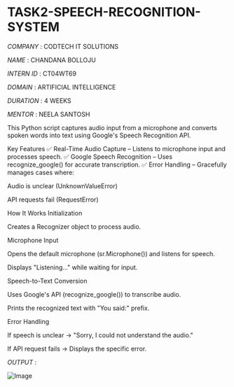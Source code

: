 # TASK2-SPEECH-RECOGNITION-SYSTEM

*COMPANY*  : CODTECH IT SOLUTIONS

*NAME*   : CHANDANA BOLLOJU

*INTERN ID*  : CT04WT69

*DOMAIN*  : ARTIFICIAL INTELLIGENCE

*DURATION*  : 4 WEEKS

*MENTOR*  : NEELA SANTOSH

This Python script captures audio input from a microphone and converts spoken words into text using Google's Speech Recognition API.

Key Features
✅ Real-Time Audio Capture – Listens to microphone input and processes speech.
✅ Google Speech Recognition – Uses recognize_google() for accurate transcription.
✅ Error Handling – Gracefully manages cases where:

Audio is unclear (UnknownValueError)

API requests fail (RequestError)

How It Works
Initialization

Creates a Recognizer object to process audio.

Microphone Input

Opens the default microphone (sr.Microphone()) and listens for speech.

Displays "Listening..." while waiting for input.

Speech-to-Text Conversion

Uses Google's API (recognize_google()) to transcribe audio.

Prints the recognized text with "You said:" prefix.

Error Handling

If speech is unclear → "Sorry, I could not understand the audio."

If API request fails → Displays the specific error.

*OUTPUT*  :

![Image](https://github.com/user-attachments/assets/7a9095c6-3e46-4a32-a6f7-a434edb9ceb6)

